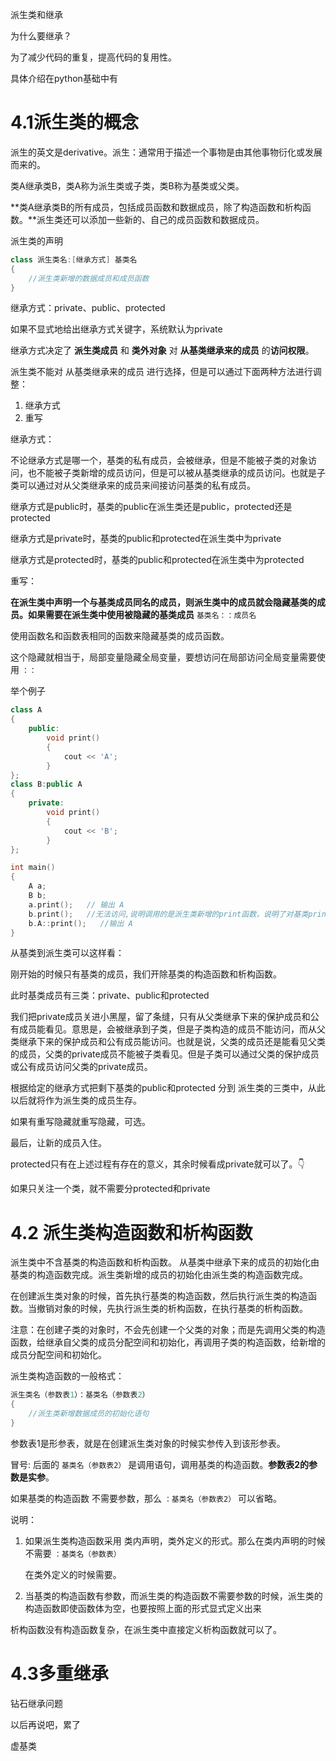 派生类和继承

为什么要继承？

为了减少代码的重复，提高代码的复用性。

具体介绍在python基础中有

# 4.1派生类的概念

派生的英文是derivative。派生：通常用于描述一个事物是由其他事物衍化或发展而来的。

类A继承类B，类A称为派生类或子类，类B称为基类或父类。

**类A继承类B的所有成员，包括成员函数和数据成员，除了构造函数和析构函数。**派生类还可以添加一些新的、自己的成员函数和数据成员。



派生类的声明

```cpp
class 派生类名:[继承方式] 基类名
{
	//派生类新增的数据成员和成员函数
}
```



继承方式：private、public、protected

如果不显式地给出继承方式关键字，系统默认为private

继承方式决定了 **派生类成员** 和 **类外对象**  对 **从基类继承来的成员** 的**访问权限**。



派生类不能对 从基类继承来的成员  进行选择，但是可以通过下面两种方法进行调整：

1. 继承方式
2. 重写

继承方式：

不论继承方式是哪一个，基类的私有成员，会被继承，但是不能被子类的对象访问，也不能被子类新增的成员访问，但是可以被从基类继承的成员访问。也就是子类可以通过对从父类继承来的成员来间接访问基类的私有成员。

继承方式是public时，基类的public在派生类还是public，protected还是protected

继承方式是private时，基类的public和protected在派生类中为private

继承方式是protected时，基类的public和protected在派生类中为protected

重写：

**在派生类中声明一个与基类成员同名的成员，则派生类中的成员就会隐藏基类的成员。如果需要在派生类中使用被隐藏的基类成员** `基类名：：成员名`

使用函数名和函数表相同的函数来隐藏基类的成员函数。

这个隐藏就相当于，局部变量隐藏全局变量，要想访问在局部访问全局变量需要使用 `：：`

举个例子

```cpp
class A
{
    public:
    	void print()
        {
            cout << 'A';
        }
};
class B:public A
{
	private:
		void print()
		{
			cout << 'B';
		}
};

int main()
{
    A a;
    B b;
    a.print();   // 输出 A
    b.print();   //无法访问,说明调用的是派生类新增的print函数，说明了对基类print的隐藏。
    b.A::print();   //输出 A
}
```

从基类到派生类可以这样看：

刚开始的时候只有基类的成员，我们开除基类的构造函数和析构函数。

此时基类成员有三类：private、public和protected

我们把private成员关进小黑屋，留了条缝，只有从父类继承下来的保护成员和公有成员能看见。意思是，会被继承到子类，但是子类构造的成员不能访问，而从父类继承下来的保护成员和公有成员能访问。也就是说，父类的成员还是能看见父类的成员，父类的private成员不能被子类看见。但是子类可以通过父类的保护成员或公有成员访问父类的private成员。

根据给定的继承方式把剩下基类的public和protected 分到 派生类的三类中，从此以后就将作为派生类的成员生存。

如果有重写隐藏就重写隐藏，可选。

最后，让新的成员入住。



protected只有在上述过程有存在的意义，其余时候看成private就可以了。👇

如果只关注一个类，就不需要分protected和private





# 4.2 派生类构造函数和析构函数

派生类中不含基类的构造函数和析构函数。 从基类中继承下来的成员的初始化由基类的构造函数完成。派生类新增的成员的初始化由派生类的构造函数完成。

在创建派生类对象的时候，首先执行基类的构造函数，然后执行派生类的构造函数。当撤销对象的时候，先执行派生类的析构函数，在执行基类的析构函数。

注意：在创建子类的对象时，不会先创建一个父类的对象；而是先调用父类的构造函数，给继承自父类的成员分配空间和初始化，再调用子类的构造函数，给新增的成员分配空间和初始化。



派生类构造函数的一般格式：

```cpp
派生类名（参数表1）：基类名（参数表2）
{
	//派生类新增数据成员的初始化语句
}
```



参数表1是形参表，就是在创建派生类对象的时候实参传入到该形参表。

冒号: 后面的  `基类名（参数表2）`  是调用语句，调用基类的构造函数。**参数表2的参数是实参**。

如果基类的构造函数 不需要参数，那么  `：基类名（参数表2）` 可以省略。



说明：

1. 如果派生类构造函数采用 类内声明，类外定义的形式。那么在类内声明的时候不需要 `：基类名（参数表）`

   在类外定义的时候需要。

2. 当基类的构造函数有参数，而派生类的构造函数不需要参数的时候，派生类的构造函数即使函数体为空，也要按照上面的形式显式定义出来



析构函数没有构造函数复杂，在派生类中直接定义析构函数就可以了。



# 4.3多重继承

钻石继承问题

以后再说吧，累了



虚基类

































































